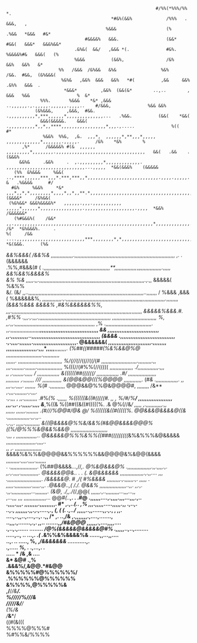                                                              #/%%(*%%%/%%  *.                                                    
                                            *#&%(&&%             /%%%   .  &&&,   ,                                            
                                          %&&&                   (%     .%&&   *&&&   #&*                                      
                                  #&&&&%   &&&.                  (&&*     #&&(   &&&*   &&&%&&*                                  
                              .&%&(  &&/   ,&&& *(.              #&%.     %&&&&%#&   &&&(   (%                               
                              %&&&          (&&%,                /&%      &&%   &&%   &*                                       
                        %%   /&&&  /&%&&   &%&                 %&%     /&&.  #&&,  (&%&&&(                                     
                         %&%&   ,&&%  &&&   &&%   *#(          ,&&     &&%  .&%%   &&&  .                                      
                          *&&&*         ,&&%  (&&(&*        ..,..        ,  &&&   %&&                  %  &*                   
                 %%%.       %&&&    *&* ,&&&     ..,,,,,,.,.,,,,,.,,,,,,.,,,,..    #/&&&,              %&& &&%                 
               (&%&&&,     ,&&&,  #&&.  .,,,,,,,,,,*,***,,,,,,*,,,,,,,,,,,,,,...   .%&&.          (&&(    *&&(               
                 &&&(&&&&&.    &&&(     .,,,,,,,,,,*,,*,,****,,,,,,,,,,,,,,,,,*,,,.,.....              %((    #*               
                  %&&%  %%&,  ,&.  ,,,*,  ,,,,,,*,**,,,*,,,,, ,,,,,,,,,,,,,*,,,,,,,.,,,,,.      /&%    *&%        %            
          ,%*      /&&&&&% #(&  ,,,,,,  ,,,,,,,,,*,,,,,,,,.,,,,,,,,,,,,,,,,,,,,,,,,,,,,,,,,,,   &&(   .&&    .(&&&%          
         &&%&     .&&%     .  ,.,,,,,,,,,*,,,,,,,,,,,,,. ,,,,,,,,,,,,,,,,,,,,,,,,,,,,,,...,,,,,  *&&(&&&%    (&&&&&            
       (%%  &%&&&     %&&(    ..,****,,,,,,***,,,*.***,***,,*,,,,,,,,,,,,,,,,,,,,,,,,,,,.,,,,.,,,,,.  &   .%&&&&      #/       
      #&%     %&&%     *&* ,,,*,,*,*,,,,,,,,*,,,,*,,*,,**.*,,,,,,,,,,,,,,,,,,,,,,,,,,,,,,,,,,,,,,,,.,.    (&&&&*     /&%&&(      
     (%&%&&* &&&%&&&&%*   ,,,,,,.,,,.,,,,,,,,,,, ,,,,,*,,,,,,*,,,,,,,,,,,,,,,,.,,,,,,,,,,,,,,,,,,,.,,,,  *&&%     /&&&&&&*       
       (%#&&&%(    /&&* ,,.,,,,,,,,,,,,,,,,,,,,,,,,,,.,,,,,,,,,,,,,,,,,,,,,,,,,,*,,,,,,,,,,,,,.....,,,.,. /&*  *&%&&&%.     .    
    %(     /&&    ....,,,,,,,,,,,,,,,,,,,,,,,,,,***,,,,,,,,*,*,,,,,,,,,,,,,,,,,,,,,,,,,,,,,,,,,,,.,..,  *&(&&&.      (%&   
  *&&%&&&(     /&&%& ,,,,,,,,,,,,,,,.,,,,,,,,,,,,,,,,,,,,,,,,,,,,,,,,,,,,,,,,,,,,,,,,,,,,,,,,,,,,,,,,,,,, ,. .*      (&&&&&&   
 .%%,#&&&(#       ( .,,,,,,,,,,,,,,,,,,,,,,,,,,,*,,,,,,,,,,,,,,,,,,**,,,,,,,,,,,,,,,*,,*,,,,,,,,,,,,,,,.,,,,,    *&&%&&%&&&&%    
 &%     %&         ,,,,,.,,.,,,,,,,,,,,,,,*,,,,,,,*,,,,,,,,,,,,,,,*,,,,,,,,,,,,,*,,,,,*,*,,,,,,,,,,,,,,,,.,.,, &&&&&(  %&%%      
 &/. (&/        ,,..,,,,,,,,,,,,,,,,,,,,,,,,,,,,,*,,,,,,,,,,,,,,,,,,,,,,,,,,,,,,,,,,,,,,*,,,,,,,,,,,..,,,,,,, /    %&&&   ,&&&(
%&&&&&&%,      ,,,,,,,,,,,,,.,.,,,,,,,,,,,,,,,,,,,,,,,,,,,,,,,,,,,,,,,,,,,,,,,,,,,*,,*,,,,,,,,,,,,,,.,,,,,,,*,   (&&&%&&& &&&&%
   ,#&%&&&&&&%%, ,,,.,,,,,,,,,,,,,,,,,,,,,,,,,,,,,,,,,,,,,,,,,,,,,,,,,,,,,,,,,,,,,,*,,,,,,,,,,,,,,*,,,,,*,,,,,,, *&&&&&%&&&.#.   
           ,#%% .,,,.,.,,,.,*,*,,,,,,,,,,,,,,,,,,,,,,,,,,,,,,,,,,,,,,,,,,,,,,,   ,,,,,,*,,,,,,,,,,,,,,,,,,,,,,,*, %,           
                ,,.,,.,,,,,,,,,,,,,,,,,,,,,,,,*,,,,,,,,,,,,,,,,,,,,,,,,,,,,,, ,% .,,,,,,,,,,,,,,,,,,,,,,,,,,,,,,,.               
               ,,.,,,,,,,,,,,,,,,,,,,,**,,,,,,,,,,,,,,,,,,,,,,,,,,,,,,,,,,   *&&  ,*,,,,,,,,,,,*,,,,,,,,,,,,,,,,,,               
               ,,.,,,,,,,,,,..,,,,,,,,,,,,,,,,,,,,,,,,,,,,,,,,,,,,,,,,   (&&&& .,,,,,,,,,,,,,,,,,,,,,,,,,,,,,,,,               
              .,.,,,,.,,,,,,,.,,,,,,,,,,,,,,,,,,,,,,,*,,.              @&&&&&&(  ,,,,,,,,,,,,,,,,,,,,,,,,,.,,,,,,,,              
              ,,,,,,,,,,,,,,,,,,.,,,*,,,,,**,,,*,,,,,.  (%##((#####(%&%&&@%@*  ,,,,,,,,,,,,,,,,,,,,,,,,.,,,,,,,,,,,              
              ,,,,,,. ,,,,,,,,,,,,,,,,,,,,,,,,,,,,,*,  %/(//(*//((//((/(#   ,,,,,,*,,,,,,,,,,,,,,,*,,,.,,,,,,,,,.,,              
               ,,,.,,,,,,,,.,,,,,,,.,,,,,,,,,,,,,,,,,  %(((//(#%%(//((((( ,,,,,,,,,,,,,*,,,    ./,,,,,,,,,,,,,,.,,,              
               ,, ,.,,,,,,,.,,,,,  /  ,,,,,,,,,,,,,,,  &((((((##((((((/ ,,,,,,,,,,,,,,,  .#/  ,,,,,,,,,,,,,,,,,,,              
              ,,,,,,,,, ,.,,,,,,,  ///  ,,,,,,,,,,,,,  &(@@&@@(((%@@@@* ,,,,,,,,,,,,.  (#*&  .,,,,,,,,,,,,,,,. ,,              
              ,,,.,,.,,,,. ,,,,,,,  %*(#  .,,,,,,,,,,  @@@&&@%%@&@@@@#, ,,,,,,,,    /&**  ,.,,,.,,,,,,,,.,.,,,.              
              .,.,,, , ,,.,,,,,,,,, .#%*(%    .,,,,,,  %((((((&((#(((((#. ,,   ,  *%/#/*%**/  ,,,,,,,,,,,,,,,,,,,,               
               ,,,.,,. ,.,,,,,.,,,,  &***,%((&         %((##((&((#(((((%.   .&    @%(//&*/  ,,,,, ,.,,,,,,,,,,,.,,               
               ,,,,,, ,,,,,,.,,,,,,,, .(#///%@@#/@& @/ %((((((&((#(((((%. @@&&&@&&&&@((&  .,,,,,,,,,,,,,,,.,,.,,..               
               .,.,,. ,,,,,.,,,,,,,,,,  &((@&&&&@%%&/&&%(#&@@&&&&@@@%((%/@%%%&@&&%&&@   ,,,,,,,,,,,,,,,,,,,,,,,,,                
                .,,, ,  ,,,,,,,,,,,,,,..   @&&&&&@%%%&%%((###(((((((((*&%&%%%&@&&&&&  ,,,,,,,,,,,,,,,,,,,,.,,,,..                
                 ,,  ,. ,,,,,,,,,,,,,,,,,,  &&&&%&%%&@@@@&&%%%%%%&&@@@@&%&@@(&&&&  ,,,,,,,,,.,,,,.,,,,.,,,,,,,                 
                  .     .,,,,,,,,,,,,,,,,,,.  (%##@&&&&...,//***,.   @%&@&&&@%   .,,,,,,,,,,,,,,,,.,,.,,,,.,.                  
                        ,,.,.,,,,.,,,,,,,,,,,,.  @&&&&@@&.. . . (.     &@&&&&&&  ,,,,,,,,,,,,,,,,.,.,,.... ,,,                   
                       .,,,,,,,,,,,,,,,,,,,,,,,.  /&&&&&@.     #  ,/(  #%&&&&*  ,,,,,,,,,.,.,,,,,,.,. ,,,,, .                    
                        ,,,,,.,,,,,,,,,,,.,,,,,.,,. .@&&@..,(  /./.    *@&&%  ,,,,,,,,,,,,,,,,,,..,,.  ,,.,.                     
                       .,,.,,,,,,,,,,,,,...,,,,,,,,.  (&@,  .*/,,*./(*/,@@(  ,,,,,,.,..,,,,,,,,,...,,,...,,                      
                       ,...,,, ,,, ,,,,,,,,,,,,,,,...  @@*#(*..**,. .  .#@ .,,,,,,....,.,,,,.,,,...,,,.,..                       
                        .,,,,.,,,. ,,,,,,,,.,,,,,,,,,. #*     ,.,..*(.. ,% ,,,.,,,,,.....,,,,,.,, .,..,.                         
                          ..,., ,,,,,,,.,,.,.,.....,., (,    (   (. .,../* ,,,,,..,,......,,.,., , ,,.                           
                            ....,..,,..,....,..,.  .,, /*        ,.  ..,/&  ,.,,,,,,,.,....,.......,                             
                              ..,,,.,.......,.,. ,,..  .......,,*/#&@@@  ,,,,,,.,....,,,,....                                  
                                 .,..,.,...... ........ /@%(&&&&&@&&&&&@#% .,,,,,..,..,........                                  
                                   .....,.., ..  ...,. .(    .*&%%&%&&&&%&  ......,,...,,....                                    
                                      ..,. ..  .....,  %,        ,*/&&&&&&&  ...........,.                                       
                                             .,.....  %,                 .*  .,...,. .                                           
                                               .....  *        /&         ,&  ....                                               
                                                     &*        &@#       .,%                                                     
                                                        .&&&%/,&@@.*#&@@                                                         
                                                         &%%%%%#@%%%%%%/                                                         
                                                         .%%%%%%@%%%%%%                                                          
                                                          &%%%%,@%%%%%&                                                          
                                                         ,/**/*/&*****/.                                                         
                                                          %/////%//**/&                                                          
                                                           /////&/**/                                                            
                                                            (***%/**&                                                            
                                                            /***&***/                                                            
                                                            ((#(&(((                                                             
                                                            %%%%@%%%#                                                            
                                                           %#%%&/%%%%                                                            